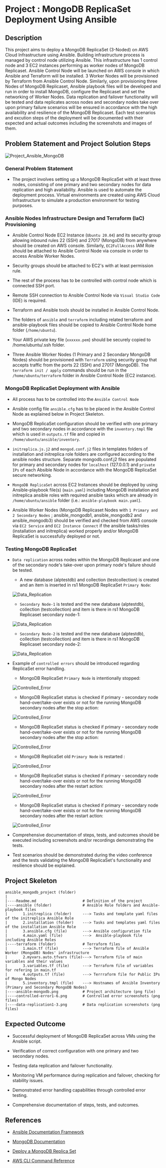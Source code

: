 # Project : MongoDB ReplicaSet Deployment Using Ansible

## Description

This project aims to deploy a MongoDB ReplicaSet (3-Noded) on AWS Cloud Infrastructure using Ansible. Building infrastructure process is managed by control node utilizing Ansible. This infrastructure has 1 control node and 3 EC2 instances performing as worker nodes of MongoDB Replicaset. Ansible Control Node will be launched on AWS console in which Ansible and Terraform will be installed. 3 Worker Nodes will be provisioned by Terraform from Ansible Control Node. Similarly, upon provisioning three Nodes of MongoDB Replicaset, Ansible playbook files will be developed and run in order to install MongoDB, configure the Replicaset and set the networking of Worker Nodes. Data replication and failover functionality will be tested and
data replicates across nodes and secondary nodes take over upon primary failure scenarios will be ensured in accordance with the high availability and resilience of the MongoDB Replicaset. Each test scenarios and excution steps of the deployment will be documented with their expected and actual outcomes including the screenshots and images of them.


## Problem Statement and Project Solution Steps

![Project_Ansible_MongoDB](ansible-mongodb.png)

### General Problem Statement

- The project involves setting up a MongoDB ReplicaSet with at least three nodes, consisting of one primary and two secondary nodes for data replication and high availability. Ansible is used to automate the deployment process. Virtual environments are created using AWS Cloud Infrastructure to simulate a production environment for testing purposes.

### Ansible Nodes Infrastructure Design and Terraform (IaC) Provisioning

- Ansible Control Node EC2 Instance (`Ubuntu 20.04`) and its security group allowing inbound rules 22 (SSH) and 27017 (MongoDB) from anywhere should be created on AWS console. Similarly, `EC2FullAccess` IAM Role should be attached to Ansible Control Node via console in order to access Ansible Worker Nodes.

- Security groups should be attached to EC2's with at least permission rule.

- The rest of the process has to be controlled with control node which is connected SSH port.

- Remote SSH connection to Ansible Control Node via `Visual Studio Code` (IDE) is required. 

- Terraform and Ansible tools should be installed in Ansible Control Node. 

- The folders of `ansible` and `terraform` including related terraform and ansible-playbook files should be copied to Ansible Control Node home folder (`/home/ubuntu`).

- Your AWS private key file (`xxxxxx.pem`) should be securely copied to /home/ubuntu/.ssh folder.

- Three Ansible Worker Nodes (1 Primary and 2 Secondary MongoDB Nodes) should be provisioned with `Terraform` using security group that accepts traffic from the ports 22 (SSH) and 27017 (MongoDB). The `terraform init / apply` commands should be run in the `/home/ubuntu/terraform` folder in Ansible Control Node (EC2 instance).

### MongoDB ReplicaSet Deployment with Ansible

- All process has to be controlled into the `Ansible Control Node`

- Ansible config file `ansible.cfg` has to be placed in the Ansible Control Node as explained below in Project Skeleton.

- MongoDB ReplicaSet configuration should be verified with one primary and two secondary nodes in accordance with the `inventory.tmpl` file which is used in `outputs.tf` file and copied in `/home/ubuntu/ansible/inventory`.

- `initreplica.js.j2` and `mongod.conf.j2` files in templates folders of installation and initreplica role folders are configured according to the ansible nodes structure. Separate mongodb.conf.j2 files are populated  for primary and secondary nodes for `localhost` (127.0.0.1) and `private IPs`  of each Absible Node in accordance with the MongoDB ReplicaSet secure networking.

- `MongoDB ReplicaSet` across EC2 Instances should be deployed by using Ansible-playbook file(s) (`main.yaml`) including MongoDB installation and initreplica ansible roles with required ansible tasks which are already in `/home/ubuntu/ansible` folder (i.e.: `ansible-playbook main.yaml`).

- Ansible Worker Nodes (MongoDB Replicaset Nodes with `1 Primary and 2 Secondary Nodes` ; ansible_mongodb1, ansible_mongodb2 and ansible_mongodb3) should be verified and checked from AWS console via `EC2 Service` and `EC2 Instance Connect` if the ansible tasks/roles (installation and initreplica) worked properly and/or MongoDB ReplicaSet is successfully deployed or not.

### Testing MongoDB ReplicaSet 

- `Data replication` across nodes within the MongoDB Replicaset and one of the secondary node's take-over upon primary node's failure should be tested.

  * A new database (alptestdb) and collection (testcollection) is created and an item is inserted in rs1 MongoDB ReplicaSet `Primary Node`:
  
  ![Data_Replication](data-replication1.png)

  * `Secondary Node-1` is tested and the new database (alptestdb), collection (testcollection) and item is there in rs1 MongoDB Replicaset secondary node-1:

  ![Data_Replication](data-replication2.png)

  * `Secondary Node-2` is tested and the new database (alptestdb), collection (testcollection) and item is there in rs1 MongoDB Replicaset secondary node-2:

  ![Data_Replication](data-replication3.png)


- Example of `controlled errors` should be introduced regarding ReplicaSet error handling.
  
  * MongoDB ReplicaSet `Primary Node` is intentionally stopped:

  ![Controlled_Error](controlled-error1.png)

  * MongoDB ReplicaSet status is checked if primary - secondary node hand-over/take-over exists or not for the running MongoDB secondary nodes after the stop action:  

  ![Controlled_Error](controlled-error2.png)

  * MongoDB ReplicaSet status is checked if primary - secondary node hand-over/take-over exists or not for the running MongoDB secondary nodes after the stop action:
  
  ![Controlled_Error](controlled-error3.png)

  * MongoDB ReplicaSet old `Primary Node` is restarted :
 
  ![Controlled_Error](controlled-error4.png)

  * MongoDB ReplicaSet status is checked if primary - secondary node hand-over/take-over exists or not for the running MongoDB secondary nodes after the restart action: 

  ![Controlled_Error](controlled-error5.png)

  * MongoDB ReplicaSet status is checked if primary - secondary node hand-over/take-over exists or not for the running MongoDB secondary nodes after the restart action: 
  
  ![Controlled_Error](controlled-error6.png)


- Comprehensive documentation of steps, tests, and outcomes should be executed including screenshots and/or recordings demonstrating the tests.


- Test scenarios should be demonstrated during the video conference and the tests validating the MongoDB ReplicaSet's functionality and resilience should be explained.


## Project Skeleton 

```text
ansible_mongodb_project (folder)
|
|----Readme.md                     # Definition of the project
|----ansible (folder)              # Ansible Role folders and Ansible-playbook files
|       1.initreplica (folder)     ---> Tasks and template yaml files of the initreplica Ansible Role
|       2.installation (folder)    ---> Tasks and templates yaml files of the installation Ansible Role
|       3.ansible.cfg (file)       ---> Ansible configuration file
|       4.main.yaml (file)         --->  Ansible-playbook file including Ansible Roles
|----terraform (folder)            # Terraform files
|       1.main.tf (file)           ---> Terraform file of Ansible Worker (MongoDB) Nodes' infrastructure
|       2.myvars.auto.tfvars (file)---> Terraform file of main variables and their values
|       3.variables.tf (file)      ---> Terraform file of variables for refering in main.tf 
|       4.outputs.tf (file)        ---> Terrraform file for Public IPs of Mongo Nodes 
|       5.inventory.tmpl (file)    ---> Hostnames of Ansible Inventory (Primary and Secondary MongoDB Nodes)      
|----ansible-mongodb.png           # Project architecture (png file)
|----controlled-error1-6.png       # Controlled error screenshots (png files)
|----data-replication1-3.png       # Data replication screenshots (png files)
```

## Expected Outcome

- Successful deployment of MongoDB ReplicaSet across VMs using the Ansible script.

- Verification of correct configuration with one primary and two secondary nodes.

- Testing data replication and failover functionality.

- Monitoring VM performance during replication and failover, checking for stability issues.

- Demonstrated error handling capabilities through controlled error testing.

- Comprehensive documentation of steps, tests, and outcomes.


## References

- [Ansible Documentation Framework](https://docs.ansible.com/ansible/latest/user_guide/index.html)

- [MongoDB Documentation](https://www.mongodb.com/docs/)

- [Deploy a MongoDB Replica Set](https://www.mongodb.com/docs/manual/tutorial/deploy-replica-set/)

- [AWS CLI Command Reference](https://docs.aws.amazon.com/cli/latest/index.html)